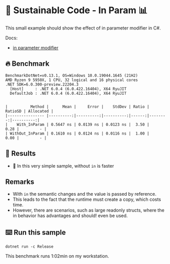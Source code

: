 # 🌳 Sustainable Code - In Param 📊

This small example should show the effect of in parameter modifier in C#.

Docs:
- [in parameter modifier](https://docs.microsoft.com/dotnet/csharp/language-reference/keywords/in-parameter-modifier?WT.mc_id=DT-MVP-5001507)

## 🔥 Benchmark

```shell
BenchmarkDotNet=v0.13.1, OS=Windows 10.0.19044.1645 (21H2)
AMD Ryzen 9 5950X, 1 CPU, 32 logical and 16 physical cores
.NET SDK=6.0.300-preview.22204.3
  [Host]     : .NET 6.0.4 (6.0.422.16404), X64 RyuJIT
  DefaultJob : .NET 6.0.4 (6.0.422.16404), X64 RyuJIT


|          Method |      Mean |     Error |    StdDev | Ratio | RatioSD | Allocated |
|---------------- |----------:|----------:|----------:|------:|--------:|----------:|
|    With_InParam | 0.5647 ns | 0.0139 ns | 0.0123 ns |  3.50 |    0.28 |         - |
| WithOut_InParam | 0.1610 ns | 0.0124 ns | 0.0116 ns |  1.00 |    0.00 |         - |

```



## 🏁 Results

- 🚀 In this very simple sample, without `in` is faster

## Remarks

- With `in` the semantic changes and the value is passed by reference.
- This leads to the fact that the runtime must create a copy, which costs time.
- However, there are scenarios, such as large readonly structs, where the in behavior has advantages and should! even be used.

## ⌨️ Run this sample

```shell
dotnet run -c Release
```

This benchmark runs 1:02min on my workstation.

